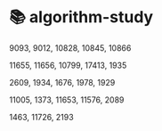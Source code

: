 # :books: algorithm-study

9093, 9012, 10828, 10845, 10866

11655, 11656, 10799, 17413, 1935

2609, 1934, 1676, 1978, 1929

11005, 1373, 11653, 11576, 2089

1463, 11726, 2193
